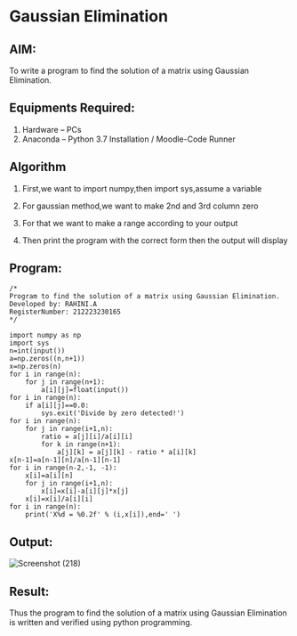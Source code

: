 # Gaussian Elimination

## AIM:
To write a program to find the solution of a matrix using Gaussian Elimination.

## Equipments Required:
1. Hardware – PCs
2. Anaconda – Python 3.7 Installation / Moodle-Code Runner

## Algorithm
1. First,we want to import numpy,then import sys,assume a variable

2. For gaussian method,we want to make 2nd and 3rd column zero

3. For that we want to make a range according to your output

4. Then print the program with the correct form then the output will display

## Program:
```
/*
Program to find the solution of a matrix using Gaussian Elimination.
Developed by: RAHINI.A 
RegisterNumber: 212223230165
*/

import numpy as np
import sys
n=int(input())
a=np.zeros((n,n+1))
x=np.zeros(n)
for i in range(n):
    for j in range(n+1):
        a[i][j]=float(input())
for i in range(n):
    if a[i][j]==0.0:
        sys.exit('Divide by zero detected!')
for i in range(n):
    for j in range(i+1,n):
        ratio = a[j][i]/a[i][i]
        for k in range(n+1):
            a[j][k] = a[j][k] - ratio * a[i][k]
x[n-1]=a[n-1][n]/a[n-1][n-1]
for i in range(n-2,-1, -1):
    x[i]=a[i][n]
    for j in range(i+1,n):
        x[i]=x[i]-a[i][j]*x[j]
    x[i]=x[i]/a[i][i]
for i in range(n):
    print('X%d = %0.2f' % (i,x[i]),end=' ')
```

## Output:
![Screenshot (218)](https://github.com/RahiniAchudhan/Gaussian/assets/145742838/eaf00f41-0c11-455e-a1b0-1fb83696a75a)

## Result:
Thus the program to find the solution of a matrix using Gaussian Elimination is written and verified using python programming.

